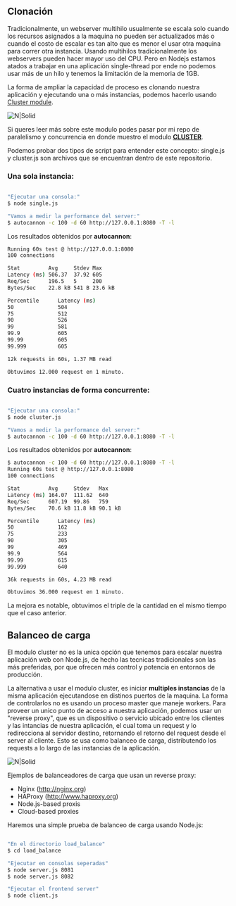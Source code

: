 ## Clonación
Tradicionalmente, un webserver multihilo usualmente se escala solo cuando los recursos asignados a la maquina no pueden ser actualizados más o cuando el costo de escalar es tan alto que es menor
el usar otra maquina para correr otra instancia. Usando multihilos tradicionalmente los webservers pueden hacer mayor uso del CPU. Pero en Nodejs estamos atados a trabajar en una aplicación single-thread por ende
no podemos usar más de un hilo y tenemos la limitación de la memoria de 1GB.

La forma de ampliar la capacidad de proceso es clonando nuestra aplicación y ejecutando una o más instancias, podemos hacerlo usando  [Cluster module].

![N|Solid](http://damiancipolat.com/webFiles/cluster.png)

Si queres leer más sobre este modulo podes pasar por mi repo de paralelismo y concurrencia en donde muestro el modulo **[CLUSTER]**.

[CLUSTER]:https://github.com/damiancipolat/NodeJS-Concurrencia-Paralelismo/tree/master/cluster
[Cluster module]: file:///C:/Users/damian/Desktop/Misc/Node.js%20Design%20Patterns_1.pdf

Podemos probar dos tipos de script para entender este concepto: single.js y cluster.js son archivos que se encuentran dentro de este repositorio.

### Una sola instancia:

```sh

"Ejecutar una consola:"
$ node single.js

"Vamos a medir la performance del server:"
$ autocannon -c 100 -d 60 http://127.0.0.1:8080 -T -l

```
Los resultados obtenidos por **autocannon**:

```sh
Running 60s test @ http://127.0.0.1:8080
100 connections

Stat         Avg     Stdev Max
Latency (ms) 506.37  37.92 605
Req/Sec      196.5   5     200
Bytes/Sec    22.8 kB 541 B 23.6 kB

Percentile      Latency (ms)
50              504
75              512
90              526
99              581
99.9            605
99.99           605
99.999          605

12k requests in 60s, 1.37 MB read

Obtuvimos 12.000 request en 1 minuto.
```

### Cuatro instancias de forma concurrente:

```sh

"Ejecutar una consola:"
$ node cluster.js

"Vamos a medir la performance del server:"
$ autocannon -c 100 -d 60 http://127.0.0.1:8080 -T -l

```
Los resultados obtenidos por **autocannon**:

```sh
$ autocannon -c 100 -d 60 http://127.0.0.1:8080 -T -l
Running 60s test @ http://127.0.0.1:8080
100 connections

Stat         Avg     Stdev   Max
Latency (ms) 164.07  111.62  640
Req/Sec      607.19  99.86   759
Bytes/Sec    70.6 kB 11.8 kB 90.1 kB

Percentile      Latency (ms)
50              162
75              233
90              305
99              469
99.9            564
99.99           615
99.999          640

36k requests in 60s, 4.23 MB read

Obtuvimos 36.000 request en 1 minuto.

```
La mejora es notable, obtuvimos el triple de la cantidad en el mismo tiempo que el caso anterior.


## Balanceo de carga
El modulo cluster no es la unica opción que tenemos para escalar nuestra aplicación web con Node.js, de hecho las tecnicas tradicionales son las más preferidas, por que ofrecen más control y potencia en entornos de producción.

La alternativa a usar el modulo cluster, es iniciar **multiples instancias** de la misma aplicación ejecutandose en distinos puertos de la maquina. La forma de controlarlos no es usando un proceso master que maneje workers. Para proveer un unico punto de acceso a nuestra aplicación, podemos usar un "reverse proxy", que es un dispositivo o servicio ubicado entre los clientes y las intancias de nuestra aplicación, el cual toma un request y lo redirecciona al servidor destino, retornando el retorno del request desde el server al cliente. Esto se usa como balanceo de carga, distributendo los requests a lo largo de las instancias de la aplicación.

![N|Solid](http://damiancipolat.com/webFiles/load_balance.png)

Ejemplos de balanceadores de carga que usan un reverse proxy:
- Nginx (http://nginx.org)
- HAProxy (http://www.haproxy.org)
- Node.js-based proxis
- Cloud-based proxies

Haremos una simple prueba de balanceo de carga usando Node.js:

```sh

"En el directorio load_balance"
$ cd load_balance

"Ejecutar en consolas seperadas"
$ node server.js 8081
$ node server.js 8082

"Ejecutar el frontend server"
$ node client.js

```





